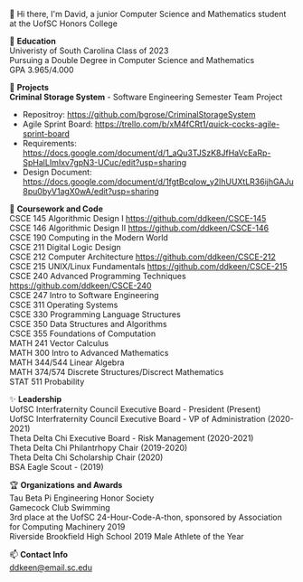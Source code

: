 👋 Hi there, I'm David, a junior Computer Science and Mathematics student at the UofSC Honors College

🏫 **Education**<br/>
Univeristy of South Carolina Class of 2023<br/>
Pursuing a Double Degree in Computer Science and Mathematics<br/>
GPA 3.965/4.000<br/>

🔭 **Projects**<br/>
**Criminal Storage System** - Software Engineering Semester Team Project
- Repositroy: https://github.com/bgrose/CriminalStorageSystem
- Agile Sprint Board: https://trello.com/b/xM4fCRt1/quick-cocks-agile-sprint-board
- Requirements: https://docs.google.com/document/d/1_aQu3TJSzK8JfHaVcEaRp-SpHalLImIxv7gpN3-UCuc/edit?usp=sharing
- Design Document: https://docs.google.com/document/d/1fgtBcqIow_y2lhUUXtLR36ijhGAJu8pu0byV1agX0wA/edit?usp=sharing

🍏 **Coursework and Code**<br/>
CSCE 145 Algorithmic Design I https://github.com/ddkeen/CSCE-145<br/>
CSCE 146 Algorithmic Design II https://github.com/ddkeen/CSCE-146<br/>
CSCE 190 Computing in the Modern World<br/>
CSCE 211 Digital Logic Design<br/>
CSCE 212 Computer Architecture https://github.com/ddkeen/CSCE-212<br/>
CSCE 215 UNIX/Linux Fundamentals https://github.com/ddkeen/CSCE-215<br/>
CSCE 240 Advanced Programming Techniques https://github.com/ddkeen/CSCE-240<br/>
CSCE 247 Intro to Software Engineering<br/>
CSCE 311 Operating Systems<br/>
CSCE 330 Programming Language Structures<br/>
CSCE 350 Data Structures and Algorithms<br/>
CSCE 355 Foundations of Computation<br/>
MATH 241 Vector Calculus<br/>
MATH 300 Intro to Advanced Mathematics<br/>
MATH 344/544 Linear Algebra<br/>
MATH 374/574 Discrete Structures/Discrect Mathematics<br/>
STAT 511 Probability<br/>

✨ **Leadership**<br/>
UofSC Interfraternity Council Executive Board - President (Present) <br/>
UofSC Interfraternity Council Executive Board - VP of Administration (2020-2021)<br/>
Theta Delta Chi Executive Board - Risk Management (2020-2021)<br/>
Theta Delta Chi Philantrhopy Chair (2019-2020)<br/>
Theta Delta Chi Scholarship Chair (2020)<br/>
BSA Eagle Scout - (2019)<br/>

🏆 **Organizations** **and Awards**<br/>
Tau Beta Pi Engineering Honor Society<br/>
Gamecock Club Swimming<br/>
3rd place at the UofSC 24-Hour-Code-A-thon, sponsored by Association for Computing Machinery 2019<br/>
Riverside Brookfield High School 2019 Male Athlete of the Year <br/>

📫 **Contact Info**<br/>
ddkeen@email.sc.edu

<!--
**ddkeen/ddkeen** is a ✨ _special_ ✨ repository because its `README.md` (this file) appears on your GitHub profile.

Here are some ideas to get you started:

- 🔭 I’m currently working on ...
- 🌱 I’m currently learning ...
- 👯 I’m looking to collaborate on ...
- 🤔 I’m looking for help with ...
- 💬 Ask me about ...
- 📫 How to reach me: ...
- 😄 Pronouns: ...
- ⚡ Fun fact: ...
-->
